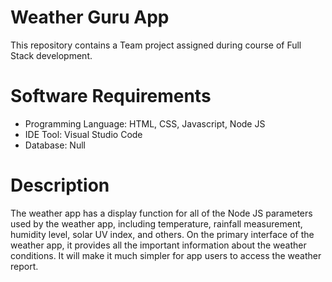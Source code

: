 # Weather Guru App
This repository contains a Team project assigned during course of Full Stack development.


# Software Requirements
* Programming Language: HTML, CSS, Javascript, Node JS
* IDE Tool: Visual Studio Code
* Database: Null

# Description
The weather app has a display function for all of the Node JS parameters used by the weather app, including temperature, rainfall measurement, humidity level, solar UV index, and others. On the primary interface of the weather app, it provides all the important information about the weather conditions. It will make it much simpler for app users to access the weather report.
